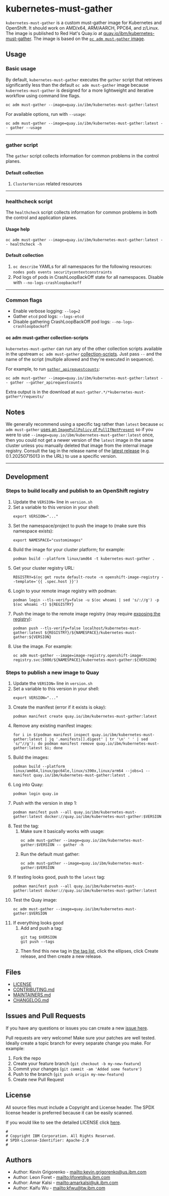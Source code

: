 # kubernetes-must-gather

`kubernetes-must-gather` is a custom must-gather image for Kubernetes and OpenShift. It should work on AMD/x64, ARM/AARCH, PPC64, and z/Linux. The image is published to Red Hat's Quay.io at [quay.io/ibm/kubernetes-must-gather](https://quay.io/repository/ibm/kubernetes-must-gather). The image is based on the [`oc adm must-gather` image](https://github.com/openshift/must-gather).

## Usage

### Basic usage

By default, `kubernetes-must-gather` executes the `gather` script that retrieves significantly less than the default `oc adm must-gather` image because `kubernetes-must-gather` is designed for a more lightweight and iterative workflow using command line flags.

```
oc adm must-gather --image=quay.io/ibm/kubernetes-must-gather:latest
```

For available options, run with `--usage`:

```
oc adm must-gather --image=quay.io/ibm/kubernetes-must-gather:latest -- gather --usage
```

---

### gather script

The `gather` script collects information for common problems in the control planes.

#### Default collection

1. `ClusterVersion` related resources

---

### healthcheck script

The `healthcheck` script collects information for common problems in both the control and application planes.

#### Usage help

```
oc adm must-gather --image=quay.io/ibm/kubernetes-must-gather:latest -- healthcheck -h
```

#### Default collection

1. `oc describe` YAMLs for all namespaces for the following resources: `nodes pods events securitycontextconstraints`
1. Pod logs of pods in CrashLoopBackOff state for all namespaces. Disable with `--no-logs-crashloopbackoff`

---

### Common flags

* Enable verbose logging: `--log=2`
* Gather `etcd` pod logs: `--logs-etcd`
* Disable gathering CrashLoopBackOff pod logs: `--no-logs-crashloopbackoff`

#### oc adm must-gather collection-scripts

`kubernetes-must-gather` can run any of the other collection scripts available in the upstream `oc adm must-gather` [collection-scripts](https://github.com/openshift/must-gather/tree/main/collection-scripts). Just pass `--` and the name of the script (multiple allowed and they're executed in sequence).

For example, to run [`gather_apirequestcounts`](https://github.com/openshift/must-gather/blob/main/collection-scripts/gather_apirequestcounts):

```
oc adm must-gather --image=quay.io/ibm/kubernetes-must-gather:latest -- gather --gather_apirequestcounts
```

Extra output is in the download at `must-gather.*/*kubernetes-must-gather*/requests/`

## Notes

We generally recommend using a specific tag rather than `latest` because `oc adm must-gather` [uses an `ImagePullPolicy` of `PullIfNotPresent`](https://github.com/openshift/oc/issues/2029) so if you were to use `--image=quay.io/ibm/kubernetes-must-gather:latest` once, then you could not get a newer version of the `latest` image in the same cluster unless you manually deleted that image from the internal image registry. Consult the tag in the release name of the [latest release](https://github.com/IBM/kubernetes-must-gather/releases/latest) (e.g. 0.1.20250715013 in the URL) to use a specific version.

---

## Development

### Steps to build locally and publish to an OpenShift registry

1. Update the `VERSION=` line in `version.sh`
1. Set a variable to this version in your shell:
   ```
   export VERSION="..."
   ```
1. Set the namespace/project to push the image to (make sure this namespace exists):
   ```
   export NAMESPACE="customimages"
   ```
1. Build the image for your cluster platform; for example:
   ```
   podman build --platform linux/amd64 -t kubernetes-must-gather .
   ```
1. Get your cluster registry URL:
   ```
   REGISTRY=$(oc get route default-route -n openshift-image-registry --template='{{ .spec.host }}')
   ```
1. Login to your remote image registry with podman:
   ```
   podman login --tls-verify=false -u $(oc whoami | sed 's/://g') -p $(oc whoami -t) ${REGISTRY}
   ```
1. Push the image to the remote image registry (may require [exposing the registry](https://docs.openshift.com/container-platform/latest/registry/securing-exposing-registry.html)):
   ```
   podman push --tls-verify=false localhost/kubernetes-must-gather:latest ${REGISTRY}/${NAMESPACE}/kubernetes-must-gather:${VERSION}
   ```
1. Use the image. For example:
   ```
   oc adm must-gather --image=image-registry.openshift-image-registry.svc:5000/${NAMESPACE}/kubernetes-must-gather:${VERSION}
   ```

### Steps to publish a new image to Quay

1. Update the `VERSION=` line in `version.sh`
1. Set a variable to this version in your shell:
   ```
   export VERSION="..."
   ```
1. Create the manifest (error if it exists is okay):
   ```
   podman manifest create quay.io/ibm/kubernetes-must-gather:latest
   ```
1. Remove any existing manifest images:
   ```
   for i in $(podman manifest inspect quay.io/ibm/kubernetes-must-gather:latest | jq '.manifests[].digest' | tr '\n' ' ' | sed 's/"//g'); do podman manifest remove quay.io/ibm/kubernetes-must-gather:latest $i; done
   ```
1. Build the images:
   ```
   podman build --platform linux/amd64,linux/ppc64le,linux/s390x,linux/arm64 --jobs=1 --manifest quay.io/ibm/kubernetes-must-gather:latest .
   ```
1. Log into Quay:
   ```
   podman login quay.io
   ```
1. Push with the version in step 1:
   ```
   podman manifest push --all quay.io/ibm/kubernetes-must-gather:latest docker://quay.io/ibm/kubernetes-must-gather:$VERSION
   ```
1. Test the tag:
    1. Make sure it basically works with usage:
       ```
       oc adm must-gather --image=quay.io/ibm/kubernetes-must-gather:$VERSION -- gather -h
       ```
    1. Run the default must gather:
       ```
       oc adm must-gather --image=quay.io/ibm/kubernetes-must-gather:$VERSION
       ```
1. If testing looks good, push to the `latest` tag:
   ```
   podman manifest push --all quay.io/ibm/kubernetes-must-gather:latest docker://quay.io/ibm/kubernetes-must-gather:latest
   ```
1. Test the Quay image:
   ```
   oc adm must-gather --image=quay.io/ibm/kubernetes-must-gather:$VERSION
   ```
1. If everything looks good
    1. Add and push a tag:
       ```
       git tag $VERSION
       git push --tags
       ```
    2. Then find this new tag in [the tag list](https://github.com/IBM/kubernetes-must-gather/tags), click the ellipses, click Create release, and then create a new release.

## Files

* [LICENSE](LICENSE)
* [CONTRIBUTING.md](CONTRIBUTING.md)
* [MAINTAINERS.md](MAINTAINERS.md)
* [CHANGELOG.md](CHANGELOG.md)

## Issues and Pull Requests

If you have any questions or issues you can create a new [issue here][issues].

Pull requests are very welcome! Make sure your patches are well tested.
Ideally create a topic branch for every separate change you make. For
example:

1. Fork the repo
2. Create your feature branch (`git checkout -b my-new-feature`)
3. Commit your changes (`git commit -am 'Added some feature'`)
4. Push to the branch (`git push origin my-new-feature`)
5. Create new Pull Request

## License

All source files must include a Copyright and License header. The SPDX license header is 
preferred because it can be easily scanned.

If you would like to see the detailed LICENSE click [here](LICENSE).

```text
#
# Copyright IBM Corporation. All Rights Reserved.
# SPDX-License-Identifier: Apache-2.0
#
```
## Authors

- Author: Kevin Grigorenko - <mailto:kevin.grigorenko@us.ibm.com>
- Author: Leon Foret - <mailto:ljforet@us.ibm.com>
- Author: Amar Kalsi - <mailto:amarkalsi@uk.ibm.com>
- Author: Kaifu Wu - <mailto:kfwu@tw.ibm.com>

[issues]: https://github.com/IBM/kubernetes-must-gather/issues/new
